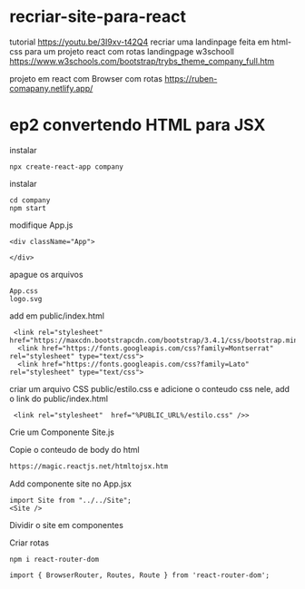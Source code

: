 # recriar-site-para-react
tutorial https://youtu.be/3I9xv-t42Q4
recriar uma landinpage feita em html-css para um projeto react com rotas
landingpage w3schooll
https://www.w3schools.com/bootstrap/trybs_theme_company_full.htm

projeto em react com Browser com rotas
https://ruben-comapany.netlify.app/

# ep2 convertendo HTML para JSX
instalar 
```
npx create-react-app company
```

instalar 
```
cd company
npm start
```

modifique App.js 
```
<div className="App">
     
</div>
```

apague os arquivos
```
App.css
logo.svg
```



add em public/index.html
```
 <link rel="stylesheet" href="https://maxcdn.bootstrapcdn.com/bootstrap/3.4.1/css/bootstrap.min.css">
  <link href="https://fonts.googleapis.com/css?family=Montserrat" rel="stylesheet" type="text/css">
  <link href="https://fonts.googleapis.com/css?family=Lato" rel="stylesheet" type="text/css">
```
criar um arquivo CSS public/estilo.css e adicione o conteudo css nele, add o link do public/index.html
```
 <link rel="stylesheet"  href="%PUBLIC_URL%/estilo.css" />>
 ```

Crie um Componente Site.js

Copie o conteudo de body do html
```html
https://magic.reactjs.net/htmltojsx.htm
```

Add componente site no App.jsx
```
import Site from "../../Site";
<Site />
```

Dividir o site em componentes

Criar rotas
```
npm i react-router-dom

import { BrowserRouter, Routes, Route } from 'react-router-dom';
```

